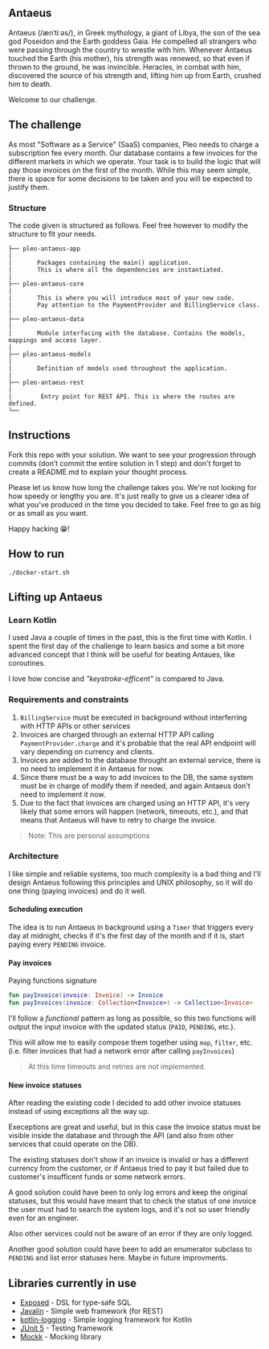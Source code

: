 ## Antaeus

Antaeus (/ænˈtiːəs/), in Greek mythology, a giant of Libya, the son of the sea god Poseidon and the Earth goddess Gaia. He compelled all strangers who were passing through the country to wrestle with him. Whenever Antaeus touched the Earth (his mother), his strength was renewed, so that even if thrown to the ground, he was invincible. Heracles, in combat with him, discovered the source of his strength and, lifting him up from Earth, crushed him to death.

Welcome to our challenge.

## The challenge

As most "Software as a Service" (SaaS) companies, Pleo needs to charge a subscription fee every month. Our database contains a few invoices for the different markets in which we operate. Your task is to build the logic that will pay those invoices on the first of the month. While this may seem simple, there is space for some decisions to be taken and you will be expected to justify them.

### Structure
The code given is structured as follows. Feel free however to modify the structure to fit your needs.
```
├── pleo-antaeus-app
|
|       Packages containing the main() application. 
|       This is where all the dependencies are instantiated.
|
├── pleo-antaeus-core
|
|       This is where you will introduce most of your new code.
|       Pay attention to the PaymentProvider and BillingService class.
|
├── pleo-antaeus-data
|
|       Module interfacing with the database. Contains the models, mappings and access layer.
|
├── pleo-antaeus-models
|
|       Definition of models used throughout the application.
|
├── pleo-antaeus-rest
|
|        Entry point for REST API. This is where the routes are defined.
└──
```

## Instructions
Fork this repo with your solution. We want to see your progression through commits (don’t commit the entire solution in 1 step) and don't forget to create a README.md to explain your thought process.

Please let us know how long the challenge takes you. We're not looking for how speedy or lengthy you are. It's just really to give us a clearer idea of what you've produced in the time you decided to take. Feel free to go as big or as small as you want.

Happy hacking 😁!

## How to run
```
./docker-start.sh
```

## Lifting up Antaeus

### Learn Kotlin

I used Java a couple of times in the past, this is the first time with Kotlin. I spent the first day of the challenge to learn basics and some a bit more advanced concept that I think will be useful for beating Antaues, like coroutines.

I love how concise and *"keystroke-efficent"* is compared to Java.


### Requirements and constraints

1. `BillingService` must be executed in background without interferring with HTTP APIs or other services
1. Invoices are charged through an external HTTP API calling `PaymentProvider.charge` and it's probable that the real API endpoint will vary depending on currency and clients.
1. Invoices are added to the database throught an external service, there is no need to implement it in Antaeus for now.
1. Since there must be a way to add invoices to the DB, the same system must be in charge of modify them if needed, and again Antaeus don't need to implement it now.
1. Due to the fact that invoices are charged using an HTTP API, it's very likely that some errors will happen (network, timeouts, etc.), and that means that Antaeus will have to retry to charge the invoice.

>Note: This are personal assumptions


### Architecture

I like simple and reliable systems, too much complexity is a bad thing and I'll design Antaeus following this principles and UNIX philosophy, so it will do one thing (paying invoices) and do it well.

#### Scheduling execution

The idea is to run Antaeus in background using a `Timer` that triggers every day at midnight, checks if it's the first day of the month and if it is, start paying every `PENDING` invoice.

#### Pay invoices

Paying functions signature

``` Kotlin
fun payInvoice(invoice: Invoice) -> Invoice
fun payInvoices(invoice: Collection<Invoice>) -> Collection<Invoice>
```

I'll follow a *functional* pattern as long as possible, so this two functions will output the input invoice with the updated status (`PAID`, `PENDING`, etc.).

This will allow me to easily compose them together using `map`, `filter`, etc. (i.e. filter invoices that had a network error after calling `payInvoices`)

> At this time timeouts and retries are not implemented.


#### New invoice statuses

After reading the existing code I decided to add other invoice statuses instead of using exceptions all the way up.

Execeptions are great and useful, but in this case the invoice status must be visible inside the database and through the API (and also from other services that could operate on the DB).

The existing statuses don't show if an invoice is invalid or has a different currency from the customer, or if Antaeus tried to pay it but failed due to customer's insufficent funds or some network errors.

A good solution could have been to only log errors and keep the original statuses, but this would have meant that to check the status of one invoice the user must had to search the system logs, and it's not so user friendly even for an engineer.

Also other services could not be aware of an error if they are only logged.

Another good solution could have been to add an enumerator subclass to `PENDING` and list error statuses here. Maybe in future improvments.

## Libraries currently in use
* [Exposed](https://github.com/JetBrains/Exposed) - DSL for type-safe SQL
* [Javalin](https://javalin.io/) - Simple web framework (for REST)
* [kotlin-logging](https://github.com/MicroUtils/kotlin-logging) - Simple logging framework for Kotlin
* [JUnit 5](https://junit.org/junit5/) - Testing framework
* [Mockk](https://mockk.io/) - Mocking library
